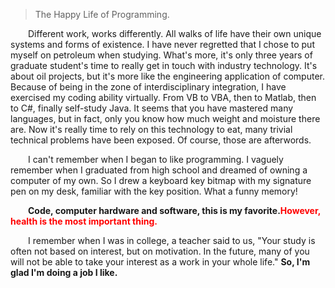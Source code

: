 > The Happy Life of Programming.

&emsp;&emsp;Different work, works differently. All walks of life have their own unique systems and forms of existence. I have never regretted that I chose to put myself on petroleum when studying. What's more, it's only three years of graduate student's time to really get in touch with industry technology. It's about oil projects, but it's more like the engineering application of computer. Because of being in the zone of interdisciplinary integration, I have exercised my coding ability virtually. From VB to VBA, then to Matlab, then to C#, finally self-study Java. It seems that you have mastered many languages, but in fact, only you know how much weight and moisture there are. Now it's really time to rely on this technology to eat, many trivial technical problems have been exposed. Of course, those are afterwords.

&emsp;&emsp;I can't remember when I began to like programming. I vaguely remember when I graduated from high school and dreamed of owning a computer of my own. So I drew a keyboard key bitmap with my signature pen on my desk, familiar with the key position. What a funny memory!

&emsp;&emsp;<b>Code, computer hardware and software, this is my favorite.<font color=red>However, health is the most important thing.</font></b>

&emsp;&emsp;I remember when I was in college, a teacher said to us, "Your study is often not based on interest, but on motivation. In the future, many of you will not be able to take your interest as a work in your whole life." <b>So, I'm glad I'm doing a job I like.</b>

